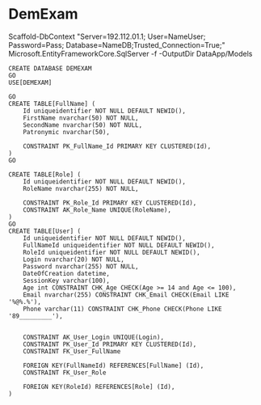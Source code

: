 # DemExam
Scaffold-DbContext "Server=192.112.01.1; User=NameUser; Password=Pass; Database=NameDB;Trusted_Connection=True;" Microsoft.EntityFrameworkCore.SqlServer -f -OutputDir DataApp/Models

    CREATE DATABASE DEMEXAM
    GO
    USE[DEMEXAM]

    GO
    CREATE TABLE[FullName] (
        Id uniqueidentifier NOT NULL DEFAULT NEWID(),
        FirstName nvarchar(50) NOT NULL,
        SecondName nvarchar(50) NOT NULL,
        Patronymic nvarchar(50),

        CONSTRAINT PK_FullName_Id PRIMARY KEY CLUSTERED(Id),
    )
    GO

    CREATE TABLE[Role] (
        Id uniqueidentifier NOT NULL DEFAULT NEWID(),
        RoleName nvarchar(255) NOT NULL,

        CONSTRAINT PK_Role_Id PRIMARY KEY CLUSTERED(Id),
        CONSTRAINT AK_Role_Name UNIQUE(RoleName),
    )
    GO
    CREATE TABLE[User] (
        Id uniqueidentifier NOT NULL DEFAULT NEWID(),
        FullNameId uniqueidentifier NOT NULL DEFAULT NEWID(),
        RoleId uniqueidentifier NOT NULL DEFAULT NEWID(),
        Login nvarchar(20) NOT NULL,
        Password nvarchar(255) NOT NULL,
        DateOfCreation datetime,
        SessionKey varchar(100),
        Age int CONSTRAINT CHK_Age CHECK(Age >= 14 and Age <= 100),
        Email nvarchar(255) CONSTRAINT CHK_Email CHECK(Email LIKE '%@%.%'),
        Phone varchar(11) CONSTRAINT CHK_Phone CHECK(Phone LIKE '89_________'),


        CONSTRAINT AK_User_Login UNIQUE(Login),
        CONSTRAINT PK_User_Id PRIMARY KEY CLUSTERED(Id),
        CONSTRAINT FK_User_FullName

        FOREIGN KEY(FullNameId) REFERENCES[FullName] (Id),
        CONSTRAINT FK_User_Role

        FOREIGN KEY(RoleId) REFERENCES[Role] (Id),
    )
